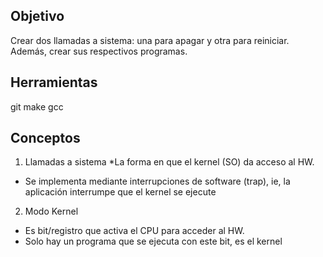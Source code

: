 ## Objetivo
Crear dos llamadas a sistema: una para apagar y otra para reiniciar.
Además, crear sus respectivos programas.

## Herramientas
git
make
gcc

## Conceptos
1)  Llamadas a sistema
*La forma en que el kernel (SO) da acceso al HW.
* Se implementa mediante interrupciones de software (trap), ie, la aplicación interrumpe que el kernel se ejecute

2) Modo Kernel
* Es bit/registro que activa el CPU para acceder al HW.
* Solo hay un programa que se ejecuta con este bit, es el kernel
